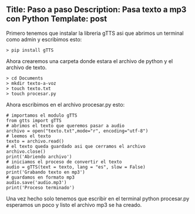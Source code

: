 Title: Paso a paso
Description: Pasa texto a mp3 con Python
Template: post
----

Primero tenemos que instalar la libreria gTTS asi que abrimos un terminal como admin y escribimos esto:
```
> pip install gTTS
```

Ahora crearemos una carpeta donde estara el archivo de python y el archivo de texto.

```
> cd Documents
> mkdir texto-a-voz
> touch texto.txt
> touch procesar.py
```

Ahora escribimos en el archivo procesar.py esto:

```
# importamos el modulo gTTS
from gtts import gTTS
# abrimos el texto que queremos pasar a audio
archivo = open("texto.txt",mode="r", encoding="utf-8")
# leemos el texto
texto = archivo.read()
# el texto queda guardado asi que cerramos el archivo
archivo.close()
print('Abriendo archivo')
# iniciamos el proceso de convertir el texto
audio = gTTS(text = texto, lang = "es", slow = False)
print('Grabando texto en mp3')
# guardamos en formato mp3
audio.save('audio.mp3')
print('Proceso terminado')
```


Una vez hecho solo tenemos que escribir en el terminal python procesar.py esperamos un poco y listo el archivo mp3 se ha creado.